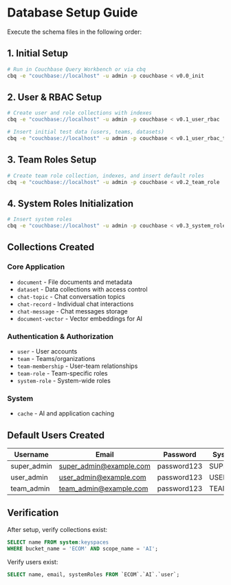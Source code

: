 # Database Setup Guide

Execute the schema files in the following order:

## 1. Initial Setup
```bash
# Run in Couchbase Query Workbench or via cbq
cbq -e "couchbase://localhost" -u admin -p couchbase < v0.0_init
```

## 2. User & RBAC Setup
```bash
# Create user and role collections with indexes
cbq -e "couchbase://localhost" -u admin -p couchbase < v0.1_user_rbac

# Insert initial test data (users, teams, datasets)
cbq -e "couchbase://localhost" -u admin -p couchbase < v0.1_user_rbac_test_data
```

## 3. Team Roles Setup
```bash
# Create team role collection, indexes, and insert default roles
cbq -e "couchbase://localhost" -u admin -p couchbase < v0.2_team_role
```

## 4. System Roles Initialization
```bash
# Insert system roles
cbq -e "couchbase://localhost" -u admin -p couchbase < v0.3_system_role_init
```

## Collections Created

### Core Application
- `document` - File documents and metadata
- `dataset` - Data collections with access control
- `chat-topic` - Chat conversation topics
- `chat-record` - Individual chat interactions
- `chat-message` - Chat messages storage
- `document-vector` - Vector embeddings for AI

### Authentication & Authorization
- `user` - User accounts
- `team` - Teams/organizations
- `team-membership` - User-team relationships
- `team-role` - Team-specific roles
- `system-role` - System-wide roles

### System
- `cache` - AI and application caching

## Default Users Created

| Username | Email | Password | System Role |
|----------|-------|----------|-------------|
| super_admin | super_admin@example.com | password123 | SUPER_ADMIN |
| user_admin | user_admin@example.com | password123 | USER_ADMIN |
| team_admin | team_admin@example.com | password123 | TEAM_ADMIN |

## Verification

After setup, verify collections exist:
```sql
SELECT name FROM system:keyspaces 
WHERE bucket_name = 'ECOM' AND scope_name = 'AI';
```

Verify users exist:
```sql
SELECT name, email, systemRoles FROM `ECOM`.`AI`.`user`;
```
